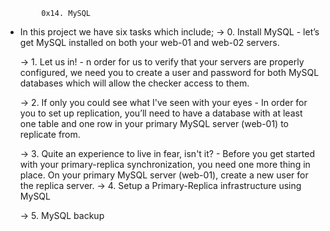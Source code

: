 			0x14. MySQL
 * In this project we have six tasks which include;
	-> 0. Install MySQL - let’s get MySQL installed on both your web-01 and web-02 servers.

	-> 1. Let us in! - n order for us to verify that your servers are properly configured, we need you to create a user and password for both MySQL databases which will allow the checker access to them.

	-> 2. If only you could see what I've seen with your eyes - In order for you to set up replication, you’ll need to have a database with at least one table and one row in your primary MySQL server (web-01) to replicate from.

	-> 3. Quite an experience to live in fear, isn't it? - Before you get started with your primary-replica synchronization, you need one more thing in place. On your primary MySQL server (web-01), create a new user for the replica server.
	-> 4. Setup a Primary-Replica infrastructure using MySQL

	-> 5. MySQL backup
